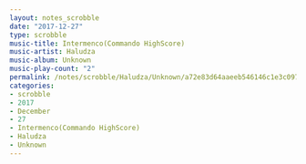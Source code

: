 ```yaml
---
layout: notes_scrobble
date: "2017-12-27"
type: scrobble
music-title: Intermenco(Commando HighScore)
music-artist: Haludza
music-album: Unknown
music-play-count: "2"
permalink: /notes/scrobble/Haludza/Unknown/a72e83d64aaeeb546146c1e3c0971583325d7a3a.html
categories:
- scrobble
- 2017
- December
- 27
- Intermenco(Commando HighScore)
- Haludza
- Unknown
---
```

